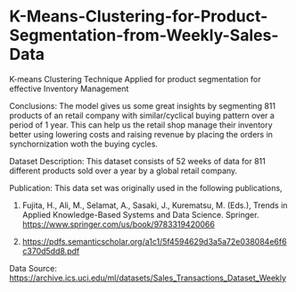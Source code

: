 # K-Means-Clustering-for-Product-Segmentation-from-Weekly-Sales-Data
K-means Clustering Technique Applied for product segmentation for effective Inventory Management

Conclusions: The model gives us some great insights by segmenting 811 products of an retail company with similar/cyclical buying pattern over a period of 1 year. This can help us the retail shop manage their inventory better using lowering costs and raising revenue by placing the orders in synchornization woth the buying cycles.

Dataset Description: This dataset consists of 52 weeks of data for  811 different products sold over a year by a global retail company.

Publication: This data set was originally used in the following publications,

1. Fujita, H., Ali, M., Selamat, A., Sasaki, J., Kurematsu, M. (Eds.), Trends in Applied Knowledge-Based Systems and Data Science.
Springer. https://www.springer.com/us/book/9783319420066

2. https://pdfs.semanticscholar.org/a1c1/5f4594629d3a5a72e038084e6f6c370d5dd8.pdf

Data Source: https://archive.ics.uci.edu/ml/datasets/Sales_Transactions_Dataset_Weekly
